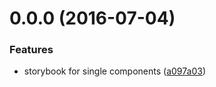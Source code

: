 <a name="0.0.0"></a>
# 0.0.0 (2016-07-04)


### Features

* storybook for single components ([a097a03](https://aui-team-bot/https://bitbucket.org/atlassian/atlaskit/commits/a097a03))



